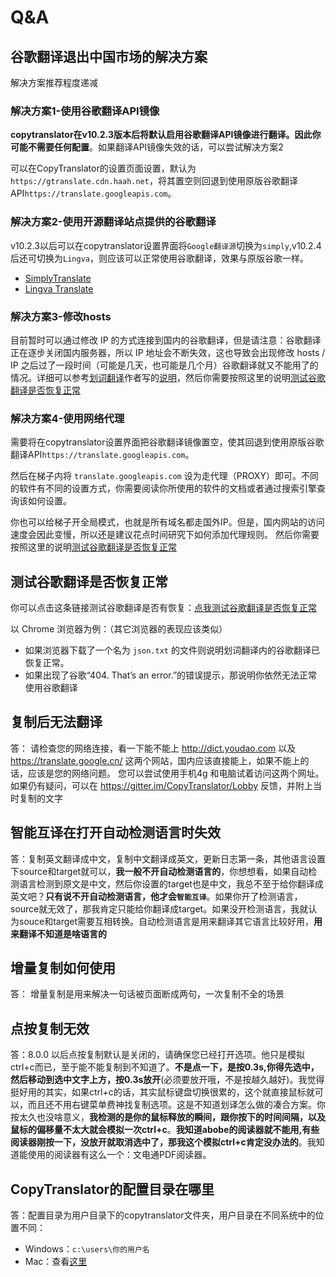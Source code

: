 # Q&A

## 谷歌翻译退出中国市场的解决方案

解决方案推荐程度递减

### 解决方案1-使用谷歌翻译API镜像

**copytranslator在v10.2.3版本后将默认启用谷歌翻译API镜像进行翻译。因此你可能不需要任何配置**。如果翻译API镜像失效的话，可以尝试解决方案2

可以在CopyTranslator的设置页面设置，默认为`https://gtranslate.cdn.haah.net`，将其置空则回退到使用原版谷歌翻译API`https://translate.googleapis.com`。

### 解决方案2-使用开源翻译站点提供的谷歌翻译
v10.2.3以后可以在copytranslator设置界面将`Google翻译源`切换为`simply`,v10.2.4后还可切换为`Lingva`，则应该可以正常使用谷歌翻译，效果与原版谷歌一样。

- [SimplyTranslate](https://simple-web.org/projects/simplytranslate.html) 
- [Lingva Translate](https://github.com/thedaviddelta/lingva-translate)

### 解决方案3-修改hosts
目前暂时可以通过修改 IP 的方式连接到国内的谷歌翻译，但是请注意：谷歌翻译正在逐步关闭国内服务器，所以 IP 地址会不断失效，这也导致会出现修改 hosts / IP 之后过了一段时间（可能是几天，也可能是几个月）谷歌翻译就又不能用了的情况。详细可以参考[划词翻译](https://hcfy.app/)作者写的[说明](https://hcfy.app/blog/2022/09/28/ggg#%E6%96%B9%E6%A1%88-b%E4%BF%AE%E6%94%B9-hosts--ip%E6%97%A0%E9%9C%80%E6%A2%AF%E5%AD%90)，然后你需要按照这里的说明[测试谷歌翻译是否恢复正常](#测试谷歌翻译是否恢复正常)

### 解决方案4-使用网络代理
需要将在copytranslator设置界面把谷歌翻译镜像置空，使其回退到使用原版谷歌翻译API`https://translate.googleapis.com`。

然后在梯子内将 `translate.googleapis.com` 设为走代理（PROXY）即可。不同的软件有不同的设置方式，你需要阅读你所使用的软件的文档或者通过搜索引擎查询该如何设置。

你也可以给梯子开全局模式，也就是所有域名都走国外IP。但是，国内网站的访问速度会因此变慢，所以还是建议花点时间研究下如何添加代理规则。
然后你需要按照这里的说明[测试谷歌翻译是否恢复正常](#测试谷歌翻译是否恢复正常)

## 测试谷歌翻译是否恢复正常

你可以点击这条链接测试谷歌翻译是否有恢复：[点我测试谷歌翻译是否恢复正常](https://translate.googleapis.com/translate_a/single?client=gtx&sl=en&tl=fr&q=a)

以 Chrome 浏览器为例：（其它浏览器的表现应该类似）

- 如果浏览器下载了一个名为 `json.txt` 的文件则说明划词翻译内的谷歌翻译已恢复正常。
- 如果出现了谷歌“404. That’s an error.”的错误提示，那说明你依然无法正常使用谷歌翻译

## 复制后无法翻译

   答： 请检查您的网络连接，看一下能不能上
   http://dict.youdao.com
   以及
   https://translate.google.cn/
   这两个网站，国内应该直接能上，如果不能上的话，应该是您的网络问题。
   您可以尝试使用手机4g 和电脑试着访问这两个网址。
   如果仍有疑问，可以在
   https://gitter.im/CopyTranslator/Lobby
   反馈，并附上当时复制的文字

## 智能互译在打开自动检测语言时失效

   答：复制英文翻译成中文，复制中文翻译成英文，更新日志第一条，其他语言设置下source和target就可以，**我一般不开自动检测语言的**，你想想看，如果自动检测语言检测到原文是中文，然后你设置的target也是中文，我总不至于给你翻译成英文吧？**只有说不开自动检测语言，他才会`智能互译`**。如果你开了检测语言，source就无效了，那我肯定只能给你翻译成target。如果没开检测语言，我就认为souce和target需要互相转换。自动检测语言是用来翻译其它语言比较好用，**用来翻译不知道是啥语言的**

## 增量复制如何使用

   答： 增量复制是用来解决一句话被页面断成两句，一次复制不全的场景


## 点按复制无效

   答：8.0.0 以后点按复制默认是关闭的，请确保您已经打开选项。他只是模拟ctrl+c而已，至于能不能复制到不知道了。**不是点一下，是按0.3s,你得先选中，然后移动到选中文字上方，按0.3s放开**(必须要放开哦，不是按越久越好)。我觉得挺好用的其实，如果ctrl+c的话，其实鼠标键盘切换很累的，这个就直接鼠标就可以，而且还不用右键菜单费神找复制选项。这是不知道划译怎么做的凑合方案。你按太久也没啥意义，**我检测的是你的鼠标释放的瞬间，跟你按下的时间间隔，以及鼠标的偏移量不太大就会模拟一次ctrl+c**。**我知道abobe的阅读器就不能用,有些阅读器刚按一下，没放开就取消选中了，那我这个模拟ctrl+c肯定没办法的**。我知道能使用的阅读器有这么一个：文电通PDF阅读器。 

## CopyTranslator的配置目录在哪里
   答：配置目录为用户目录下的copytranslator文件夹，用户目录在不同系统中的位置不同：
   - Windows：`c:\users\你的用户名`
   - Mac：查看[这里](https://www.cnblogs.com/WALKER17/p/6540504.html)
